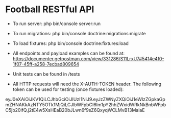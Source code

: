 # Football RESTful API

- To run server: php bin/console server:run
- To run migrations: php bin/console doctrine:migrations:migrate
- To load fixtures: php bin/console doctrine:fixtures:load

- All endpoints and payload examples can be found at: https://documenter.getpostman.com/view/331286/S11LrxU7#5414e4f0-1f07-45ff-a258-7ecbad809654

- Unit tests can be found in /tests
- All HTTP requests will need the X-AUTH-TOKEN header. The following token can be used for testing (once fixtures loaded):

eyJ0eXAiOiJKV1QiLCJhbGciOiJIUzI1NiJ9.eyJzZWNyZXQiOiJ1eWlzZGpkaGpmZHNAKkAzNTY5OTk1MjQiLCJlbWFpbCI6Im1pY2hhZWxidWRkNkBnbWFpbC5jb20ifQ.j2tE4w5XsHEaB20bJLwn6f9sZ6QxyqWCLMvB13MaiaE
